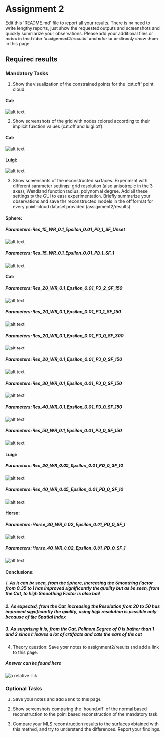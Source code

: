 # Assignment 2

Edit this 'README.md' file to report all your results. There is no need to write lengthy reports, just show the requested outputs and screenshots and quickly summarize your observations. Please add your additional files or notes in the folder 'assignment2/results' and refer to or directly show them in this page.

## Required results

### Mandatory Tasks
1) Show the visualization of the constrained points for the 'cat.off' point cloud.

#### Cat:<br/>
![alt text](Images/Q_1/Cat.GIF "Title")

2) Show screenshots of the grid with nodes colored according to their implicit function values (cat.off and luigi.off).

#### Cat:<br/>
![alt text](Images/Q_2/Cat.JPG "Title")

#### Luigi:<br/>
![alt text](Images/Q_2/Luigi.JPG "Title")

3) Show screenshots of the reconstructed surfaces. Experiment with different parameter settings: grid resolution (also anisotropic in the 3 axes), Wendland function radius, polynomial degree. Add all these settings to the GUI to ease experimentation. Briefly summarize your observations and save the reconstructed models in the off format for every point-cloud dataset provided (assignment2/results).

#### Sphere:<br/>
##### Parameters: Res_15_WR_0.1_Epsilon_0.01_PD_1_SF_Unset <br/>
![alt text](Images/Q_3/Sphere_Res_15_WR_0.1_Epsilon_0.01_PD_1_SF_Unset.JPG "Title")
##### Parameters: Res_15_WR_0.1_Epsilon_0.01_PD_1_SF_1 <br/>
![alt text](Images/Q_3/Sphere_Res_15_WR_0.1_Epsilon_0.01_PD_1_SF_1.JPG "Title")

#### Cat:<br/>
##### Parameters: Res_20_WR_0.1_Epsilon_0.01_PD_2_SF_150 <br/>
![alt text](Images/Q_3/Cat_Res_20_WR_0.1_Epsilon_0.01_PD_2_SF_150.JPG "Title")
##### Parameters: Res_20_WR_0.1_Epsilon_0.01_PD_1_SF_150 <br/>
![alt text](Images/Q_3/Cat_Res_20_WR_0.1_Epsilon_0.01_PD_1_SF_150.JPG "Title")
##### Parameters: Res_20_WR_0.1_Epsilon_0.01_PD_0_SF_300 <br/>
![alt text](Images/Q_3/Cat_Res_20_WR_0.1_Epsilon_0.01_PD_0_SF_300.JPG "Title")
##### Parameters: Res_20_WR_0.1_Epsilon_0.01_PD_0_SF_150 <br/>
![alt text](Images/Q_3/Cat_Res_20_WR_0.1_Epsilon_0.01_PD_0_SF_150.JPG "Title")
##### Parameters: Res_30_WR_0.1_Epsilon_0.01_PD_0_SF_150 <br/>
![alt text](Images/Q_3/Cat_Res_30_WR_0.1_Epsilon_0.01_PD_0_SF_150.JPG "Title")
##### Parameters: Res_40_WR_0.1_Epsilon_0.01_PD_0_SF_150 <br/>
![alt text](Images/Q_3/Cat_Res_40_WR_0.1_Epsilon_0.01_PD_0_SF_150.JPG "Title")
##### Parameters: Res_50_WR_0.1_Epsilon_0.01_PD_0_SF_150 <br/>
![alt text](Images/Q_3/Cat_Res_50_WR_0.1_Epsilon_0.01_PD_0_SF_150.JPG "Title")

#### Luigi:<br/>
##### Parameters: Res_30_WR_0.05_Epsilon_0.01_PD_0_SF_10 <br/>
![alt text](Images/Q_3/Luigi_Res_30_WR_0.05_Epsilon_0.01_PD_0_SF_10.JPG "Title")
##### Parameters: Res_40_WR_0.05_Epsilon_0.01_PD_0_SF_10 <br/>
![alt text](Images/Q_3/Luigi_Res_40_WR_0.05_Epsilon_0.01_PD_0_SF_10.JPG "Title")

#### Horse:<br/>
##### Parameters: Horse_30_WR_0.02_Epsilon_0.01_PD_0_SF_1 <br/>
![alt text](Images/Q_3/Horse_Res_30_WR_0.02_Epsilon_0.01_PD_0_SF_Unset.JPG "Title")
##### Parameters: Horse_40_WR_0.02_Epsilon_0.01_PD_0_SF_1 <br/>
![alt text](Images/Q_3/Horse_Res_40_WR_0.02_Epsilon_0.01_PD_0_SF_Unset.JPG "Title")

#### Conclusions:<br/>
##### 1. As it can be seen, from the Sphere, increasing the Smoothing Factor from 0.35 to 1 has improved significantly the quality but as be seen, from the Cat, to high Smoothing Factor is also bad <br/>
##### 2. As expected, from the Cat, increasing the Resolution from 20 to 50 has improved significantly the quality, using high resolution is possible only because of the Spatial Index <br/>
##### 3. As surprising it is, from the Cat, Polinom Degree of 0 is bather than 1 and 2 since it leaves a lot of artifacts and cats the ears of the cat <br/>

4) Theory question: Save your notes to assignment2/results and add a link to this page.
##### Answer can be found here
![a relative link](Results/Q_4)

### Optional Tasks

1) Save your notes and add a link to this page.

2) Show screenshots comparing the 'hound.off' of the normal based reconstruction to the point based reconstruction of the mandatory task.

3) Compare your MLS reconstruction results to the surfaces obtained with this method, and try to understand the differences. Report your findings.
